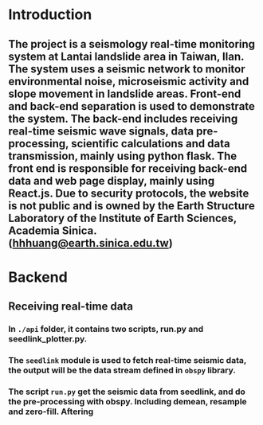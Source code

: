 # Introduction
## The project is a seismology real-time monitoring system at Lantai landslide area in Taiwan, Ilan. The system uses a seismic network to monitor environmental noise, microseismic activity and slope movement in landslide areas. Front-end and back-end separation is used to demonstrate the system. The back-end includes receiving real-time seismic wave signals, data pre-processing, scientific calculations and data transmission, mainly using python flask. The front end is responsible for receiving back-end data and web page display, mainly using React.js. Due to security protocols, the website is not public and is owned by the Earth Structure Laboratory of the Institute of Earth Sciences, Academia Sinica. (hhhuang@earth.sinica.edu.tw)

# Backend
## Receiving real-time data
### In `./api` folder, it contains two scripts, run.py and seedlink_plotter.py.
### The `seedlink` module is used to fetch real-time seismic data, the output will be the data stream defined in `obspy` library.
### The script `run.py` get the seismic data from seedlink, and do the pre-processing with obspy. Including demean, resample and zero-fill. Aftering 
